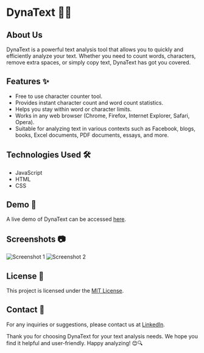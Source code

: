 # DynaText 📝🔢

## About Us

DynaText is a powerful text analysis tool that allows you to quickly and efficiently analyze your text. Whether you need to count words, characters, remove extra spaces, or simply copy text, DynaText has got you covered.

## Features ✨

- Free to use character counter tool.
- Provides instant character count and word count statistics.
- Helps you stay within word or character limits.
- Works in any web browser (Chrome, Firefox, Internet Explorer, Safari, Opera).
- Suitable for analyzing text in various contexts such as Facebook, blogs, books, Excel documents, PDF documents, essays, and more.

## Technologies Used 🛠️

- JavaScript
- HTML
- CSS

## Demo 🚀

A live demo of DynaText can be accessed [here](https://dynatext-utkarssh11.vercel.app/).

## Screenshots 📷

![Screenshot 1](/path/to/screenshot-1.png)
![Screenshot 2](/path/to/screenshot-2.png)

## License 📄

This project is licensed under the [MIT License](LICENSE).

## Contact 📧

For any inquiries or suggestions, please contact us at [LinkedIn](https://www.linkedin.com/in/utkarsh-patidar-800081221/).

Thank you for choosing DynaText for your text analysis needs. We hope you find it helpful and user-friendly. Happy analyzing! 😊🔍
